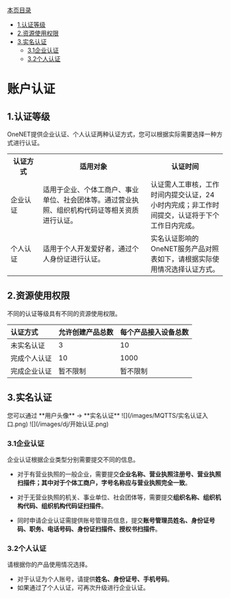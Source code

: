 [本页目录](#1)
* [1.认证等级](#2)
* [2.资源使用权限](#3)
* [3.实名认证](#4)
    * [3.1企业认证](#5)
    * [3.2个人认证](#6)

<h1 id="1">账户认证</h1>
<h2 id="2">1.认证等级</h2>
OneNET提供企业认证、个人认证两种认证方式，您可以根据实际需要选择一种方式进行认证。

<table>
<tr><th width="15%">认证方式</th><th width="50%">适用对象</th><th>认证时间</th></tr>
<tr><td>企业认证</td><td>适用于企业、个体工商户、事业单位、社会团体等。通过营业执照、组织机构代码证等相关资质进行认证。</td><td>认证需人工审核，工作时间内提交认证，24小时内完成；非工作时间提交，认证将于下个工作日内完成。</td></tr>
<tr><td>个人认证</td><td>适用于个人开发爱好者，通过个人身份证进行认证。</td><td>实名认证影响的OneNET服务产品对照表如下，请根据实际使用情况选择认证方式。</td></tr>
</table>

<h2 id="3">2.资源使用权限</h2>
不同的认证等级具有不同的资源使用权限。

|认证方式|允许创建产品总数|每个产品接入设备总数|
|:-|:-|:-|
|未实名认证|3|10|
|完成个人认证|10|1000|
|完成企业认证|暂不限制|暂不限制|

<h2 id="4">3.实名认证</h2>
您可以通过 **用户头像** -> **实名认证**
![](/images/MQTTS/实名认证入口.png)
![](/images/dj/开始认证.png)

<h3 id="5">3.1企业认证</h3>
企业认证根据企业类型分别需要提交不同的信息。

- 对于有营业执照的一般企业，需要提交**企业名称、营业执照注册号、营业执照扫描件；其中对于个体工商户，字号名称应与营业执照完全一致**。

- 对于无营业执照的机关、事业单位、社会团体等，需要提交**组织名称、组织机构代码、组织机构代码证扫描件**。

- 同时申请企业认证需提供账号管理员信息，提交**账号管理员姓名、身份证号码、职务、电话号码、身份证扫描件、授权书扫描件**。

<h3 id="6">3.2个人认证</h3>
请根据你的产品使用情况选择。

- 对于认证为个人账号，请提供**姓名、身份证号、手机号码**。
- 如果通过了个人认证，可再次升级进行企业认证。


